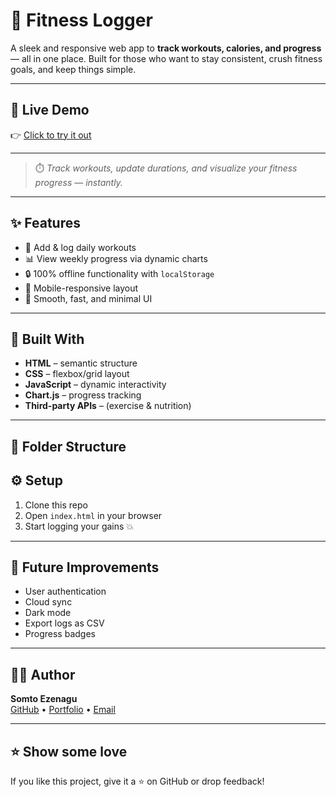 # 💪 Fitness Logger

A sleek and responsive web app to **track workouts, calories, and progress** — all in one place. Built for those who want to stay consistent, crush fitness goals, and keep things simple.

---

## 🚀 Live Demo  
👉 [Click to try it out](https://your-live-link.netlify.app)

---

> ⏱️ *Track workouts, update durations, and visualize your fitness progress — instantly.*

---

## ✨ Features

- 📝 Add & log daily workouts  
- 📊 View weekly progress via dynamic charts  
- 🔒 100% offline functionality with `localStorage`  
- 📱 Mobile-responsive layout  
- 🚀 Smooth, fast, and minimal UI

---

## 🔧 Built With

- **HTML** – semantic structure  
- **CSS** – flexbox/grid layout  
- **JavaScript** – dynamic interactivity  
- **Chart.js** – progress tracking  
- **Third-party APIs** – (exercise & nutrition)

---



## 📂 Folder Structure
## ⚙️ Setup

1. Clone this repo  
2. Open `index.html` in your browser  
3. Start logging your gains 💥

---

## 🙌 Future Improvements

- User authentication  
- Cloud sync  
- Dark mode  
- Export logs as CSV  
- Progress badges

---

## 👨‍💻 Author

**Somto Ezenagu**  
[GitHub](https://github.com/Somto904) • [Portfolio](https://ezenagus-portfolio.netlify.app/) • [Email](mailto:somtoezenagu@gmail.com)

---

## ⭐️ Show some love

If you like this project, give it a ⭐️ on GitHub or drop feedback!


